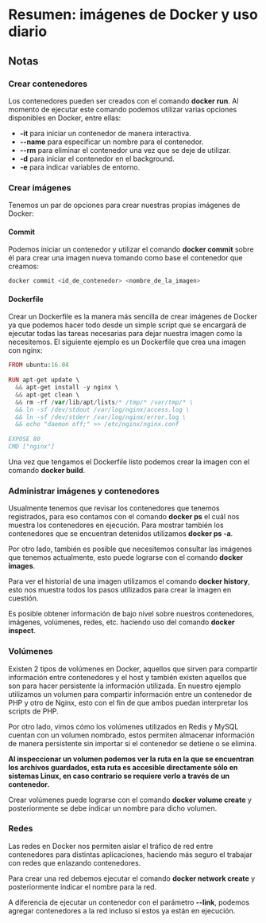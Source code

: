 # Resumen: imágenes de Docker y uso diario

## Notas

### Crear contenedores

Los contenedores pueden ser creados con el comando **docker run**. Al momento de ejecutar este comando podemos utilizar varias opciones disponibles en Docker, entre ellas:

* **-it** para iniciar un contenedor de manera interactiva.
* **--name** para especificar un nombre para el contenedor.
* **--rm** para eliminar el contenedor una vez que se deje de utilizar.
* **-d** para iniciar el contenedor en el background.
* **-e** para indicar variables de entorno.

### Crear imágenes
Tenemos un par de opciones para crear nuestras propias imágenes de Docker:

#### Commit

Podemos iniciar un contenedor y utilizar el comando **docker commit** sobre él para crear una imagen nueva tomando como base el contenedor que creamos:

```sh
docker commit <id_de_contenedor> <nombre_de_la_imagen>
```

#### Dockerfile

Crear un Dockerfile es la manera más sencilla de crear imágenes de Docker ya que podemos hacer todo desde un simple script que se encargará de ejecutar todas las tareas necesarias para dejar nuestra imagen como la necesitemos. El siguiente ejemplo es un Dockerfile que crea una imagen con nginx:

```php
FROM ubuntu:16.04
 
RUN apt-get update \
  && apt-get install -y nginx \
  && apt-get clean \
  && rm -rf /var/lib/apt/lists/* /tmp/* /var/tmp/* \
  && ln -sf /dev/stdout /var/log/nginx/access.log \
  && ln -sf /dev/stderr /var/log/nginx/error.log \
  && echo "daemon off;" >> /etc/nginx/nginx.conf
 
EXPOSE 80
CMD ["nginx"]
```

Una vez que tengamos el Dockerfile listo podemos crear la imagen con el comando **docker build**.

### Administrar imágenes y contenedores

Usualmente tenemos que revisar los contenedores que tenemos registrados, para eso contamos con el comando **docker ps** el cuál nos muestra los contenedores en ejecución. Para mostrar también los contenedores que se encuentran detenidos utilizamos **docker ps -a**.

Por otro lado, también es posible que necesitemos consultar las imágenes que tenemos actualmente, esto puede lograrse con el comando **docker images**.

Para ver el historial de una imagen utilizamos el comando **docker history**, esto nos muestra todos los pasos utilizados para crear la imagen en cuestión.

Es posible obtener información de bajo nivel sobre nuestros contenedores, imágenes, volúmenes, redes, etc. haciendo uso del comando **docker inspect**.

### Volúmenes

Existen 2 tipos de volúmenes en Docker, aquellos que sirven para compartir información entre contenedores y el host y también existen aquellos que son para hacer persistente la información utilizada. En nuestro ejemplo utilizamos un volumen para compartir información entre un contenedor de PHP y otro de Nginx, esto con el fin de que ambos puedan interpretar los scripts de PHP.

Por otro lado, vimos cómo los volúmenes utilizados en Redis y MySQL cuentan con un volumen nombrado, estos permiten almacenar información de manera persistente sin importar si el contenedor se detiene o se elimina.

**Al inspeccionar un volumen podemos ver la ruta en la que se encuentran los archivos guardados, esta ruta es accesible directamente sólo en sistemas Linux, en caso contrario se requiere verlo a través de un contenedor.**

Crear volúmenes puede lograrse con el comando **docker volume create** y posteriormente se debe indicar un nombre para dicho volumen.

### Redes

Las redes en Docker nos permiten aislar el tráfico de red entre contenedores para distintas aplicaciones, haciendo más seguro el trabajar con redes que enlazando contenedores.

Para crear una red debemos ejecutar el comando **docker network create** y posteriormente indicar el nombre para la red.

A diferencia de ejecutar un contenedor con el parámetro **--link**, podemos agregar contenedores a la red incluso si estos ya están en ejecución.